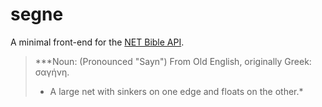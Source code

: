 # segne
A minimal front-end for the [NET Bible API](https://labs.bible.org/api_web_service).
> ***Noun: (Pronounced "Sayn") From Old English, originally Greek: σαγήνη.
> - A large net with sinkers on one edge and floats on the other.*
